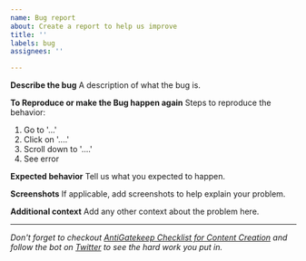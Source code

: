 ```yaml
---
name: Bug report
about: Create a report to help us improve
title: ''
labels: bug
assignees: ''

---
```


**Describe the bug**
A description of what the bug is.

**To Reproduce or make the Bug happen again**
Steps to reproduce the behavior:
1. Go to '...'
2. Click on '....'
3. Scroll down to '....'
4. See error

**Expected behavior**
Tell us what you expected to happen.

**Screenshots**
If applicable, add screenshots to help explain your problem.

**Additional context**
Add any other context about the problem here.


---
*Don't forget to checkout [AntiGatekeep Checklist for Content Creation](https://vickilanger.github.io/AntiGatekeep/) and follow the bot on [Twitter](TBD) to see the hard work you put in.*
